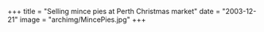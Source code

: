 +++
title = "Selling mince pies at Perth Christmas market"
date = "2003-12-21"
image = "archimg/MincePies.jpg"
+++
